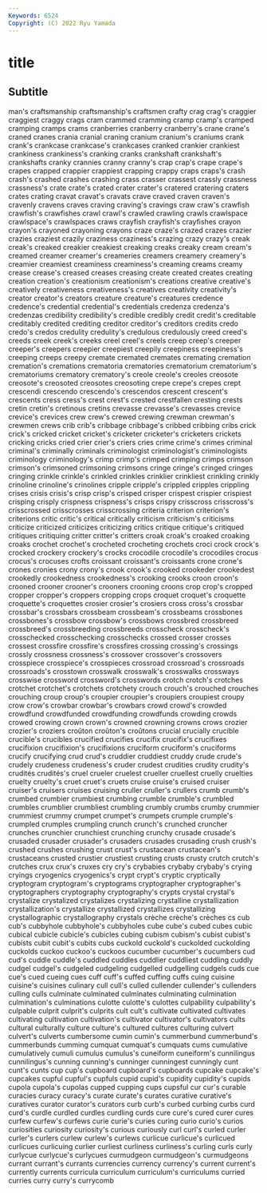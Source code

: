 ```yaml
---
Keywords: 6524
Copyright: (C) 2022 Ryu Yamada
---
```



# title

## Subtitle
man's craftsmanship craftsmanship's craftsmen crafty crag crag's craggier craggiest
craggy crags cram crammed cramming cramp cramp's cramped cramping cramps
crams cranberries cranberry cranberry's crane crane's craned cranes crania cranial
craning cranium cranium's craniums crank crank's crankcase crankcase's crankcases cranked
crankier crankiest crankiness crankiness's cranking cranks crankshaft crankshaft's crankshafts cranky
crannies cranny cranny's crap crap's crape crape's crapes crapped crappier
crappiest crapping crappy craps craps's crash crash's crashed crashes crashing
crass crasser crassest crassly crassness crassness's crate crate's crated crater
crater's cratered cratering craters crates crating cravat cravat's cravats crave
craved craven craven's cravenly cravens craves craving craving's cravings craw
craw's crawfish crawfish's crawfishes crawl crawl's crawled crawling crawls crawlspace
crawlspace's crawlspaces craws crayfish crayfish's crayfishes crayon crayon's crayoned crayoning
crayons craze craze's crazed crazes crazier crazies craziest crazily craziness
craziness's crazing crazy crazy's creak creak's creaked creakier creakiest creaking
creaks creaky cream cream's creamed creamer creamer's creameries creamers creamery
creamery's creamier creamiest creaminess creaminess's creaming creams creamy crease crease's
creased creases creasing create created creates creating creation creation's creationism
creationism's creations creative creative's creatively creativeness creativeness's creatives creativity creativity's
creator creator's creators creature creature's creatures credence credence's credential credential's
credentials credenza credenza's credenzas credibility credibility's credible credibly credit credit's
creditable creditably credited crediting creditor creditor's creditors credits credo credo's
credos credulity credulity's credulous credulously creed creed's creeds creek creek's
creeks creel creel's creels creep creep's creeper creeper's creepers creepier
creepiest creepily creepiness creepiness's creeping creeps creepy cremate cremated cremates
cremating cremation cremation's cremations crematoria crematories crematorium crematorium's crematoriums crematory
crematory's creole creole's creoles creosote creosote's creosoted creosotes creosoting crepe
crepe's crepes crept crescendi crescendo crescendo's crescendos crescent crescent's crescents
cress cress's crest crest's crested crestfallen cresting crests cretin cretin's
cretinous cretins crevasse crevasse's crevasses crevice crevice's crevices crew crew's
crewed crewing crewman crewman's crewmen crews crib crib's cribbage cribbage's
cribbed cribbing cribs crick crick's cricked cricket cricket's cricketer cricketer's
cricketers crickets cricking cricks cried crier crier's criers cries crime
crime's crimes criminal criminal's criminally criminals criminologist criminologist's criminologists criminology
criminology's crimp crimp's crimped crimping crimps crimson crimson's crimsoned crimsoning
crimsons cringe cringe's cringed cringes cringing crinkle crinkle's crinkled crinkles
crinklier crinkliest crinkling crinkly crinoline crinoline's crinolines cripple cripple's crippled
cripples crippling crises crisis crisis's crisp crisp's crisped crisper crispest
crispier crispiest crisping crisply crispness crispness's crisps crispy crisscross crisscross's
crisscrossed crisscrosses crisscrossing criteria criterion criterion's criterions critic critic's critical
critically criticism criticism's criticisms criticize criticized criticizes criticizing critics critique
critique's critiqued critiques critiquing critter critter's critters croak croak's croaked
croaking croaks crochet crochet's crocheted crocheting crochets croci crock crock's
crocked crockery crockery's crocks crocodile crocodile's crocodiles crocus crocus's crocuses
crofts croissant croissant's croissants crone crone's crones cronies crony crony's
crook crook's crooked crookeder crookedest crookedly crookedness crookedness's crooking crooks
croon croon's crooned crooner crooner's crooners crooning croons crop crop's
cropped cropper cropper's croppers cropping crops croquet croquet's croquette croquette's
croquettes crosier crosier's crosiers cross cross's crossbar crossbar's crossbars crossbeam
crossbeam's crossbeams crossbones crossbones's crossbow crossbow's crossbows crossbred crossbreed crossbreed's
crossbreeding crossbreeds crosscheck crosscheck's crosschecked crosschecking crosschecks crossed crosser crosses
crossest crossfire crossfire's crossfires crossing crossing's crossings crossly crossness crossness's
crossover crossover's crossovers crosspiece crosspiece's crosspieces crossroad crossroad's crossroads crossroads's
crosstown crosswalk crosswalk's crosswalks crossways crosswise crossword crossword's crosswords crotch
crotch's crotches crotchet crotchet's crotchets crotchety crouch crouch's crouched crouches
crouching croup croup's croupier croupier's croupiers croupiest croupy crow crow's
crowbar crowbar's crowbars crowd crowd's crowded crowdfund crowdfunded crowdfunding crowdfunds
crowding crowds crowed crowing crown crown's crowned crowning crowns crows
crozier crozier's croziers croûton croûton's croûtons crucial crucially crucible crucible's
crucibles crucified crucifies crucifix crucifix's crucifixes crucifixion crucifixion's crucifixions cruciform
cruciform's cruciforms crucify crucifying crud crud's cruddier cruddiest cruddy crude
crude's crudely crudeness crudeness's cruder crudest crudities crudity crudity's crudités
crudités's cruel crueler cruelest crueller cruellest cruelly cruelties cruelty cruelty's
cruet cruet's cruets cruise cruise's cruised cruiser cruiser's cruisers cruises
cruising cruller cruller's crullers crumb crumb's crumbed crumbier crumbiest crumbing
crumble crumble's crumbled crumbles crumblier crumbliest crumbling crumbly crumbs crumby
crummier crummiest crummy crumpet crumpet's crumpets crumple crumple's crumpled crumples
crumpling crunch crunch's crunched cruncher crunches crunchier crunchiest crunching crunchy
crusade crusade's crusaded crusader crusader's crusaders crusades crusading crush crush's
crushed crushes crushing crust crust's crustacean crustacean's crustaceans crusted crustier
crustiest crusting crusts crusty crutch crutch's crutches crux crux's cruxes
cry cry's crybabies crybaby crybaby's crying cryings cryogenics cryogenics's crypt
crypt's cryptic cryptically cryptogram cryptogram's cryptograms cryptographer cryptographer's cryptographers cryptography
cryptography's crypts crystal crystal's crystalize crystalized crystalizes crystalizing crystalline crystallization
crystallization's crystallize crystallized crystallizes crystallizing crystallographic crystallography crystals crèche crèche's
crèches cs cub cub's cubbyhole cubbyhole's cubbyholes cube cube's cubed
cubes cubic cubical cubicle cubicle's cubicles cubing cubism cubism's cubist
cubist's cubists cubit cubit's cubits cubs cuckold cuckold's cuckolded cuckolding
cuckolds cuckoo cuckoo's cuckoos cucumber cucumber's cucumbers cud cud's cuddle
cuddle's cuddled cuddles cuddlier cuddliest cuddling cuddly cudgel cudgel's cudgeled
cudgeling cudgelled cudgelling cudgels cuds cue cue's cued cueing cues
cuff cuff's cuffed cuffing cuffs cuing cuisine cuisine's cuisines culinary
cull cull's culled cullender cullender's cullenders culling culls culminate culminated
culminates culminating culmination culmination's culminations culotte culotte's culottes culpability culpability's
culpable culprit culprit's culprits cult cult's cultivate cultivated cultivates cultivating
cultivation cultivation's cultivator cultivator's cultivators cults cultural culturally culture culture's
cultured cultures culturing culvert culvert's culverts cumbersome cumin cumin's cummerbund
cummerbund's cummerbunds cumming cumquat cumquat's cumquats cums cumulative cumulatively cumuli
cumulus cumulus's cuneiform cuneiform's cunnilingus cunnilingus's cunning cunning's cunninger cunningest
cunningly cunt cunt's cunts cup cup's cupboard cupboard's cupboards cupcake
cupcake's cupcakes cupful cupful's cupfuls cupid cupid's cupidity cupidity's cupids
cupola cupola's cupolas cupped cupping cups cupsful cur cur's curable
curacies curacy curacy's curate curate's curates curative curative's curatives curator
curator's curators curb curb's curbed curbing curbs curd curd's curdle
curdled curdles curdling curds cure cure's cured curer cures curfew
curfew's curfews curie curie's curies curing curio curio's curios curiosities
curiosity curiosity's curious curiously curl curl's curled curler curler's curlers
curlew curlew's curlews curlicue curlicue's curlicued curlicues curlicuing curlier curliest
curliness curliness's curling curls curly curlycue curlycue's curlycues curmudgeon curmudgeon's
curmudgeons currant currant's currants currencies currency currency's current current's currently
currents curricula curriculum curriculum's curriculums curried curries curry curry's currycomb
